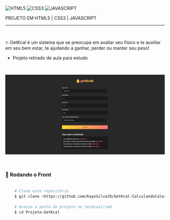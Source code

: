 

</br>

<img align="center" alt="HTML5" 
        src="https://img.shields.io/badge/HTML5-E34F26?style=for-the-badge&logo=html5&logoColor=white">
        <img align="center" alt="CSS3" 
        src="https://img.shields.io/badge/CSS3-1572B6?style=for-the-badge&logo=css3&logoColor=white">
<img align="center" alt="JAVASCRIPT" 
        src="https://img.shields.io/badge/JavaScript-F7DF1E?style=for-the-badge&logo=javascript&logoColor=black">
       
<p>PROJETO EM HTML5 | CSS3 | JAVASCRIPT</p>
<hr>
</br>
    <p aling="center"> 🔥 GetKcal é um sistema que se preocupa em avaliar seu físico e te auxiliar em seu bem estar, te ajudando a ganhar, perder ou manter seu peso! </p>
    <ul>
        <li>Projeto retirado de aula para estudo </li>
    </ul>
</br>
       
<img align="center" alt="IMAGEMPROJETO" 
        src="./assets/images/Img.png">
    
</br>

### 🎲 Rodando o Front 

```bash

    # Clone este repositório  
    $ git clone <https://github.com/KayoSilva19/GetKcal-CalculandoCalorias.git>

    # Acesse a pasta do projeto no terminal/cmd
    $ cd Projeto-GetKcal


```
